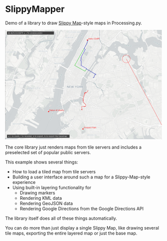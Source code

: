 # SlippyMapper

Demo of a library to draw [Slippy Map](http://wiki.openstreetmap.org/wiki/Slippy_Map)-style maps in Processing.py.

![](assets/slippymapperdemo.png)

The core library just renders maps from tile servers and includes a preselected set of popular public servers.

This example shows several things:

- How to load a tiled map from tile servers
- Building a user interface around such a map for a Slippy-Map-style experience
- Using built-in layering functionality for
  - Drawing markers
  - Rendering KML data
  - Rendering GeoJSON data
  - Rendering Google Directions from the Google Directions API

The library itself does all of these things automatically.

You can do more than just display a single Slippy Map, like drawing several tile maps, exporting the entire layered map or just the base map.
